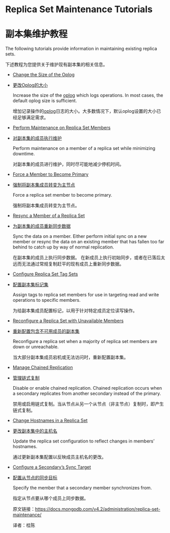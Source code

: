 # Replica Set Maintenance Tutorials

# 副本集维护教程

The following tutorials provide information in maintaining existing replica sets.

下述教程为您提供关于维护现有副本集的相关信息。

- [Change the Size of the Oplog](https://docs.mongodb.com/v4.2/tutorial/change-oplog-size/)

- [更改Oplog的大小](https://docs.mongodb.com/v4.2/tutorial/change-oplog-size/)

  Increase the size of the [oplog](https://docs.mongodb.com/v4.2/reference/glossary/#term-oplog) which logs operations. In most cases, the default oplog size is sufficient.

  增加记录操作的[oplog](https://docs.mongodb.com/v4.2/reference/glossary/#term-oplog)日志的大小。大多数情况下，默认oplog设置的大小已经足够满足需求。

- [Perform Maintenance on Replica Set Members](https://docs.mongodb.com/v4.2/tutorial/perform-maintence-on-replica-set-members/)

- [对副本集的成员执行维护](https://docs.mongodb.com/v4.2/tutorial/perform-maintence-on-replica-set-members/)

  Perform maintenance on a member of a replica set while minimizing downtime.

  对副本集的成员进行维护，同时尽可能地减少停机时间。

- [Force a Member to Become Primary](https://docs.mongodb.com/v4.2/tutorial/force-member-to-be-primary/)

- [强制将副本集成员转变为主节点](https://docs.mongodb.com/v4.2/tutorial/force-member-to-be-primary/)

  Force a replica set member to become primary.

  强制将副本集成员转变为主节点。

- [Resync a Member of a Replica Set](https://docs.mongodb.com/v4.2/tutorial/resync-replica-set-member/)

- [为副本集的成员重新同步数据](https://docs.mongodb.com/v4.2/tutorial/resync-replica-set-member/)

  Sync the data on a member. Either perform initial sync on a new member or resync the data on an existing member that has fallen too far behind to catch up by way of normal replication.

  在副本集的成员上执行同步数据。 在新成员上执行初始同步，或者在已落后太远而无法通过常规复制赶平的现有成员上重新同步数据。

- [Configure Replica Set Tag Sets](https://docs.mongodb.com/v4.2/tutorial/configure-replica-set-tag-sets/)

- [配置副本集标记集](https://docs.mongodb.com/v4.2/tutorial/configure-replica-set-tag-sets/)

  Assign tags to replica set members for use in targeting read and write operations to specific members.

  为给副本集成员配置标记，以用于针对特定成员定位读写操作。

- [Reconfigure a Replica Set with Unavailable Members](https://docs.mongodb.com/v4.2/tutorial/reconfigure-replica-set-with-unavailable-members/)

- [重新配置包含不可用成员的副本集](https://docs.mongodb.com/v4.2/tutorial/reconfigure-replica-set-with-unavailable-members/)

  Reconfigure a replica set when a majority of replica set members are down or unreachable.

  当大部分副本集成员宕机或无法访问时，重新配置副本集。

- [Manage Chained Replication](https://docs.mongodb.com/v4.2/tutorial/manage-chained-replication/)

- [管理链式复制](https://docs.mongodb.com/v4.2/tutorial/manage-chained-replication/)

  Disable or enable chained replication. Chained replication occurs when a secondary replicates from another secondary instead of the primary.

  禁用或启用链式复制。当从节点从另一个从节点（非主节点）复制时，即产生链式复制。

- [Change Hostnames in a Replica Set](https://docs.mongodb.com/v4.2/tutorial/change-hostnames-in-a-replica-set/)

- [更改副本集中的主机名](https://docs.mongodb.com/v4.2/tutorial/change-hostnames-in-a-replica-set/)

  Update the replica set configuration to reflect changes in members’ hostnames.

  通过更新副本集配置以反映成员主机名的更改。

- [Configure a Secondary’s Sync Target](https://docs.mongodb.com/v4.2/tutorial/configure-replica-set-secondary-sync-target/)

- [配置从节点的同步目标](https://docs.mongodb.com/v4.2/tutorial/configure-replica-set-secondary-sync-target/)

  Specify the member that a secondary member synchronizes from.

  指定从节点要从哪个成员上同步数据。
  
  原文链接：https://docs.mongodb.com/v4.2/administration/replica-set-maintenance/
  
  译者：桂陈
  
  
  
